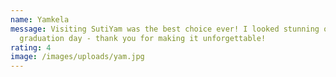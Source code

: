 ```yaml
---
name: Yamkela
message: Visiting SutiYam was the best choice ever! I looked stunning on my
  graduation day - thank you for making it unforgettable!
rating: 4
image: /images/uploads/yam.jpg
---
```

